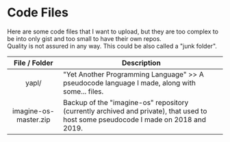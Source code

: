 # Code Files

Here are some code files that I want to upload, but they are too complex to be into only gist and too small to have their own repos.<br>
Quality is not assured in any way. This could be also called a "junk folder".

| File / Folder | Description |
| :-----------: | ----------- |
| yapl/         | "Yet Another Programming Language" >> A pseudocode language I made, along with some... files. |
| imagine-os-master.zip | Backup of the "imagine-os" repository (currently archived and private), that used to host some pseudocode I made on 2018 and 2019. |
